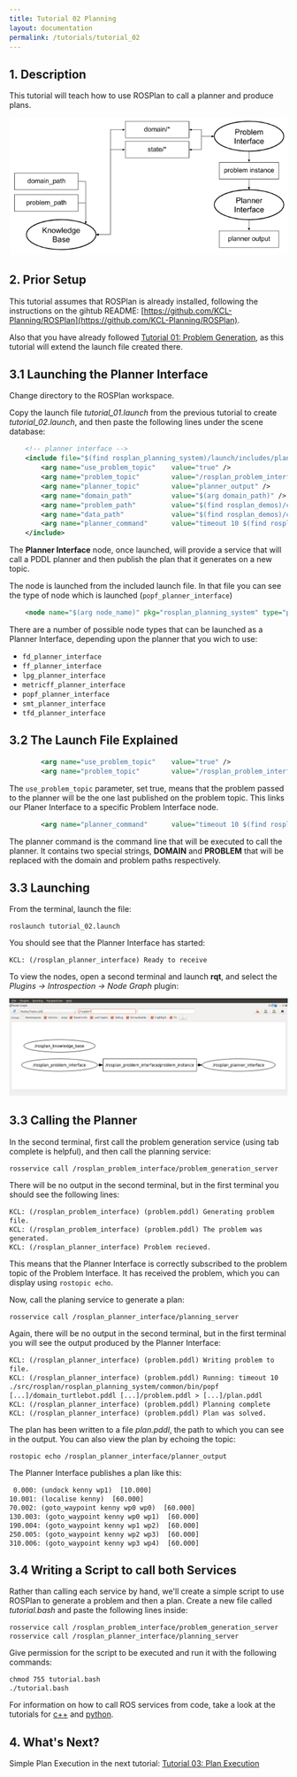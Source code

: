 ```yaml
---
title: Tutorial 02 Planning
layout: documentation
permalink: /tutorials/tutorial_02
---
```


## 1. Description

This tutorial will teach how to use ROSPlan to call a planner and produce plans.

![Planning Interface node diagram](./tutorial_02.png)

## 2. Prior Setup

This tutorial assumes that ROSPlan is already installed, following the instructions on the gihtub README:
[https://github.com/KCL-Planning/ROSPlan](https://github.com/KCL-Planning/ROSPlan).

Also that you have already followed [Tutorial 01: Problem Generation](tutorial_01), as this tutorial will extend the launch file created there.

## 3.1 Launching the Planner Interface

Change directory to the  ROSPlan workspace.

Copy the launch file *tutorial_01.launch* from the previous tutorial to create *tutorial_02.launch*, and then paste the following lines under the scene database:

```xml
	<!-- planner interface -->
	<include file="$(find rosplan_planning_system)/launch/includes/planner_interface.launch">
		<arg name="use_problem_topic"    value="true" />
		<arg name="problem_topic"        value="/rosplan_problem_interface/problem_instance" />
		<arg name="planner_topic"        value="planner_output" />
		<arg name="domain_path"          value="$(arg domain_path)" />
		<arg name="problem_path"         value="$(find rosplan_demos)/common/problem.pddl" />
		<arg name="data_path"            value="$(find rosplan_demos)/common/" />
		<arg name="planner_command"      value="timeout 10 $(find rosplan_planning_system)/common/bin/popf DOMAIN PROBLEM" />
	</include>
```

The **Planner Interface** node, once launched, will provide a service that will call a PDDL planner and then publish the plan that it generates on a new topic. 

The node is launched from the included launch file. In that file you can see the type of node which is launched (`popf_planner_interface`)

```xml
	<node name="$(arg node_name)" pkg="rosplan_planning_system" type="popf_planner_interface" respawn="false" output="screen">
```

There are a number of possible node types that can be launched as a Planner Interface, depending upon the planner that you wich to use:

- `fd_planner_interface`
- `ff_planner_interface`
- `lpg_planner_interface`
- `metricff_planner_interface`
- `popf_planner_interface`
- `smt_planner_interface`
- `tfd_planner_interface`

## 3.2 The Launch File Explained

```xml
		<arg name="use_problem_topic"    value="true" />
		<arg name="problem_topic"        value="/rosplan_problem_interface/problem_instance" />
```

The `use_problem_topic` parameter, set true, means that the problem passed to the planner will be the one last published on the problem topic. This links our Planer Interface to a specific Problem Interface node.

```xml
		<arg name="planner_command"      value="timeout 10 $(find rosplan_planning_system)/common/bin/popf DOMAIN PROBLEM" />
```

The planner command is the command line that will be executed to call the planner. It contains two special strings, **DOMAIN** and **PROBLEM** that will be replaced with the domain and problem paths respectively.

## 3.3 Launching

From the terminal, launch the file:

```
roslaunch tutorial_02.launch
```

You should see that the Planner Interface has started:

```
KCL: (/rosplan_planner_interface) Ready to receive
```

To view the nodes, open a second terminal and launch **rqt**, and select the *Plugins -> Introspection -> Node Graph* plugin:

![RQT window](./tutorial_02_rqt.png) 

## 3.3 Calling the Planner

In the second terminal, first call the problem generation service (using tab complete is helpful), and then call the planning service:

```
rosservice call /rosplan_problem_interface/problem_generation_server
```

There will be no output in the second terminal, but in the first terminal you should see the following lines:

```
KCL: (/rosplan_problem_interface) (problem.pddl) Generating problem file.
KCL: (/rosplan_problem_interface) (problem.pddl) The problem was generated.
KCL: (/rosplan_planner_interface) Problem recieved.
```

This means that the Planner Interface is correctly subscribed to the problem topic of the Problem Interface. It has received the problem, which you can display using `rostopic echo`.

Now, call the planing service to generate a plan:

```
rosservice call /rosplan_planner_interface/planning_server
```

Again, there will be no output in the second terminal, but in the first terminal you will see the output produced by the Planner Interface:

```
KCL: (/rosplan_planner_interface) (problem.pddl) Writing problem to file.
KCL: (/rosplan_planner_interface) (problem.pddl) Running: timeout 10 ./src/rosplan/rosplan_planning_system/common/bin/popf [...]/domain_turtlebot.pddl [...]/problem.pddl > [...]/plan.pddl
KCL: (/rosplan_planner_interface) (problem.pddl) Planning complete
KCL: (/rosplan_planner_interface) (problem.pddl) Plan was solved.
```

The plan has been written to a file *plan.pddl*, the path to which you can see in the output. You can also view the plan by echoing the topic:

```
rostopic echo /rosplan_planner_interface/planner_output 
```

The Planner Interface publishes a plan like this:

```
 0.000: (undock kenny wp1)  [10.000]
10.001: (localise kenny)  [60.000]
70.002: (goto_waypoint kenny wp0 wp0)  [60.000]
130.003: (goto_waypoint kenny wp0 wp1)  [60.000]
190.004: (goto_waypoint kenny wp1 wp2)  [60.000]
250.005: (goto_waypoint kenny wp2 wp3)  [60.000]
310.006: (goto_waypoint kenny wp3 wp4)  [60.000]
```

## 3.4 Writing a Script to call both Services

Rather than calling each service by hand, we'll create a simple script to use ROSPlan to generate a problem and then a plan. Create a new file called *tutorial.bash* and paste the following lines inside:

```
rosservice call /rosplan_problem_interface/problem_generation_server
rosservice call /rosplan_planner_interface/planning_server
```

Give permission for the script to be executed and run it with the following commands:

```
chmod 755 tutorial.bash
./tutorial.bash
```

For information on how to call ROS services from code, take a look at the tutorials for [c++](http://wiki.ros.org/ROS/Tutorials/WritingServiceClient) and [python](http://wiki.ros.org/ROS/Tutorials/WritingServiceClient%28python%29).

## 4. What's Next?

Simple Plan Execution in the next tutorial: [Tutorial 03: Plan Execution](tutorial_03)
